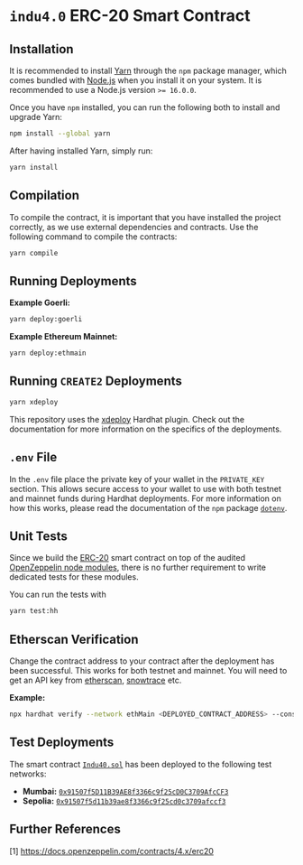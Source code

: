 # `indu4.0` ERC-20 Smart Contract

## Installation

It is recommended to install [Yarn](https://classic.yarnpkg.com) through the `npm` package manager, which comes bundled with [Node.js](https://nodejs.org) when you install it on your system. It is recommended to use a Node.js version `>= 16.0.0`.

Once you have `npm` installed, you can run the following both to install and upgrade Yarn:

```bash
npm install --global yarn
```

After having installed Yarn, simply run:

```bash
yarn install
```

## Compilation

To compile the contract, it is important that you have installed the project correctly, as we use external dependencies and contracts. Use the following command to compile the contracts:

```bash
yarn compile
```

## Running Deployments

**Example Goerli:**

```bash
yarn deploy:goerli
```

**Example Ethereum Mainnet:**

```bash
yarn deploy:ethmain
```

## Running `CREATE2` Deployments

```bash
yarn xdeploy
```

This repository uses the [xdeploy](https://github.com/pcaversaccio/xdeployer) Hardhat plugin. Check out the documentation for more information on the specifics of the deployments.

## `.env` File

In the `.env` file place the private key of your wallet in the `PRIVATE_KEY` section. This allows secure access to your wallet to use with both testnet and mainnet funds during Hardhat deployments. For more information on how this works, please read the documentation of the `npm` package [`dotenv`](https://www.npmjs.com/package/dotenv).

## Unit Tests

Since we build the [ERC-20](https://docs.openzeppelin.com/contracts/4.x/api/token/erc20) smart contract on top of the audited [OpenZeppelin node modules](https://www.npmjs.com/package/@openzeppelin/contracts), there is no further requirement to write dedicated tests for these modules.

You can run the tests with

```bash
yarn test:hh
```

## Etherscan Verification

Change the contract address to your contract after the deployment has been successful. This works for both testnet and mainnet. You will need to get an API key from [etherscan](https://etherscan.io), [snowtrace](https://snowtrace.io) etc.

**Example:**

```bash
npx hardhat verify --network ethMain <DEPLOYED_CONTRACT_ADDRESS> --constructor-args verify-args.ts
```

## Test Deployments

The smart contract [`Indu40.sol`](./contracts/Indu40.sol) has been deployed to the following test networks:

- **Mumbai:** [`0x91507f5D11B39AE8f3366c9f25cD0C3709AfcCF3`](https://mumbai.polygonscan.com/address/0x91507f5D11B39AE8f3366c9f25cD0C3709AfcCF3)
- **Sepolia:** [`0x91507f5d11b39ae8f3366c9f25cd0c3709afccf3`](https://sepolia.etherscan.io/address/0x91507f5d11b39ae8f3366c9f25cd0c3709afccf3)

## Further References

[1] https://docs.openzeppelin.com/contracts/4.x/erc20
